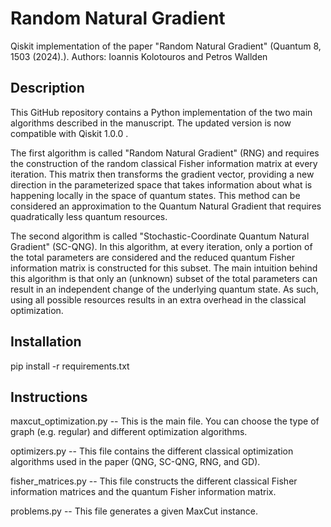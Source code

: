 # Random Natural Gradient

Qiskit implementation of the paper "Random Natural Gradient" (Quantum 8, 1503 (2024).).
Authors: Ioannis Kolotouros and Petros Wallden

## Description

This GitHub repository contains a Python implementation of the two main algorithms described in the manuscript. The updated version is now compatible with Qiskit 1.0.0 .

The first algorithm is called "Random Natural Gradient" (RNG) and requires the construction of the random classical Fisher information matrix at every iteration. This matrix then transforms the gradient vector, providing a new direction in the parameterized space that takes information about what is happening locally in the space of quantum states. This method can be considered an approximation to the Quantum Natural Gradient that requires quadratically less quantum resources.

The second algorithm is called "Stochastic-Coordinate Quantum Natural Gradient" (SC-QNG). In this algorithm, at every iteration, only a portion of the total parameters are considered and the reduced quantum Fisher information matrix is constructed for this subset. The main intuition behind this algorithm is that only an (unknown) subset of the total parameters can result in an independent change of the underlying quantum state. As such, using all possible resources results in an extra overhead in the classical optimization.


## Installation
pip install -r requirements.txt

## Instructions

maxcut_optimization.py -- This is the main file. You can choose the type of graph (e.g. regular) and different optimization algorithms.

optimizers.py -- This file contains the different classical optimization algorithms used in the paper (QNG, SC-QNG, RNG, and GD).

fisher_matrices.py -- This file constructs the different classical Fisher information matrices and the quantum Fisher information matrix.

problems.py -- This file generates a given MaxCut instance.
